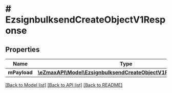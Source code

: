 # # EzsignbulksendCreateObjectV1Response

## Properties

Name | Type | Description | Notes
------------ | ------------- | ------------- | -------------
**mPayload** | [**\eZmaxAPI\Model\EzsignbulksendCreateObjectV1ResponseMPayload**](EzsignbulksendCreateObjectV1ResponseMPayload.md) |  |

[[Back to Model list]](../../README.md#models) [[Back to API list]](../../README.md#endpoints) [[Back to README]](../../README.md)
